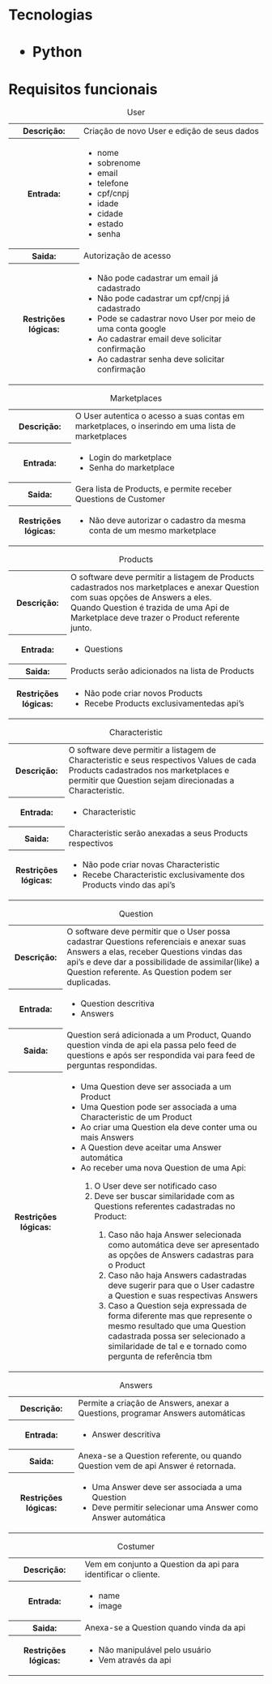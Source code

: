 <h1>Tecnologias<h1>
<ul>
  <li>Python</li>
</ul>

<h1>Requisitos funcionais</h1>
 
 <table>
  <caption>User</caption>
  <tr>
    <th>Descrição:</th>
    <td>Criação de novo User e edição de seus dados</td>
  </tr>
  <tr>
    <th>Entrada:</th>
    <td>
      <ul>
        <li>nome</li>
        <li>sobrenome</li>
        <li>email</li>
        <li>telefone</li>
        <li>cpf/cnpj</li>
        <li>idade</li>
        <li>cidade</li>
        <li>estado</li>
        <li>senha</li>
      </ul>
    </td>
  </tr>
   <tr>
    <th>Saida:</th>
    <td>Autorização de acesso</td>
  </tr>
  <tr>
    <th>Restrições lógicas:</th>
    <td>
      <ul>
        <li>Não pode cadastrar um email já cadastrado</li>
        <li>Não pode cadastrar um cpf/cnpj já cadastrado</li>
        <li>Pode se cadastrar novo User por meio de uma conta google</li>
        <li>Ao cadastrar email deve solicitar confirmação</li>
        <li>Ao cadastrar senha deve solicitar confirmação</li>
      </ul>
    </td>
  </tr>
 </table>

<table>
  <caption>Marketplaces</caption>
  <tr>
    <th>Descrição:</th>
    <td>
      O User autentica o acesso a suas contas em marketplaces, o inserindo em uma lista de marketplaces
    </td>
  </tr>
  <tr>
    <th>Entrada:</th>
    <td>
      <ul>
        <li>Login do marketplace</li>
        <li>Senha do marketplace</li>
      </ul>
    </td>
  </tr>
   <tr>
    <th>Saida:</th>
    <td>Gera lista de Products, e permite receber Questions de Customer</td>
  </tr>
  <tr>
    <th>Restrições lógicas:</th>
    <td>
      <ul>
        <li>Não deve autorizar o cadastro da mesma conta de um mesmo marketplace</li>
      </ul>
    </td>
  </tr>
 </table>

 <table>
  <caption>Products</caption>
  <tr>
    <th>Descrição:</th>
    <td>
       O software deve permitir a listagem de Products cadastrados nos marketplaces e anexar Question com suas opções de Answers a eles.<br>
      Quando Question é trazida de uma Api de Marketplace deve trazer o Product referente junto.
    </td>
  </tr>
  <tr>
    <th>Entrada:</th>
    <td>
      <ul>
        <li>Questions</li>
      </ul>
    </td>
  </tr>
   <tr>
    <th>Saida:</th>
    <td>Products serão adicionados na lista de Products</td>
  </tr>
  <tr>
    <th>Restrições lógicas:</th>
    <td>
      <ul>
        <li>Não pode criar novos Products</li>
        <li>Recebe Products exclusivamentedas api’s</li>
      </ul>
    </td>
  </tr>
 </table>

<table>
  <caption>Characteristic</caption>
  <tr>
    <th>Descrição:</th>
    <td>
      O software deve permitir a listagem de Characteristic e seus respectivos Values de cada Products cadastrados nos marketplaces e permitir que Question sejam direcionadas a Characteristic.
    </td>
  </tr>
  <tr>
    <th>Entrada:</th>
    <td>
      <ul>
        <li>Characteristic</li>
      </ul>
    </td>
  </tr>
   <tr>
    <th>Saida:</th>
    <td>Characteristic serão anexadas a seus  Products respectivos</td>
  </tr>
  <tr>
    <th>Restrições lógicas:</th>
    <td>
      <ul>
        <li>Não pode criar novas Characteristic</li>
        <li>Recebe Characteristic exclusivamente dos  Products vindo das api’s</li>
      </ul>
    </td>
  </tr>
 </table>

 <table>
  <caption>Question</caption>
  <tr>
    <th>Descrição:</th>
    <td>
       O software deve permitir que o User possa cadastrar Questions referenciais e anexar suas Answers a elas, receber Questions vindas das api’s e deve dar a possibilidade de assimilar(like) a Question referente. As Question podem ser duplicadas.
    </td>
  </tr>
  <tr>
    <th>Entrada:</th>
    <td>
      <ul>
        <li>Question descritiva</li>
        <li>Answers</li>
      </ul>
    </td>
  </tr>
   <tr>
    <th>Saida:</th>
    <td> 
      Question será adicionada a um Product, Quando question vinda de api ela passa pelo feed de questions e após ser respondida vai para feed de perguntas respondidas. 
    </td>
  </tr>
  <tr>
    <th>Restrições lógicas:</th>
    <td>
      <ul>
        <li>Uma Question deve ser associada a um Product</li>
        <li>Uma Question pode ser associada a uma Characteristic de um Product</li>
        <li>Ao criar uma Question ela deve conter uma ou mais Answers</li>
        <li>A Question deve aceitar uma Answer automática</li>
        <li>Ao receber uma nova Question de uma Api:</li>
          <ol>
            <li>O User deve ser notificado caso</li> 
            <li>
              Deve ser buscar similaridade com as Questions referentes cadastradas no Product:
            </li>
              <ol>
                <li>
                  Caso não haja Answer selecionada como automática deve ser apresentado as opções de Answers cadastras para o Product
                </li>
                <li>
                  Caso não haja Answers cadastradas deve sugerir para que o User cadastre a Question e suas   respectivas Answers
                </li>
                <li>
                  Caso  a Question seja expressada de forma diferente mas que represente o mesmo resultado que  uma Question cadastrada possa ser selecionado a similaridade de tal e e tornado como pergunta  de referência tbm
                </li>
              </ol>
          </ol>
      </ul>
    </td>
  </tr>
 </table>

 <table>
  <caption>Answers</caption>
  <tr>
    <th>Descrição:</th>
    <td>
      Permite a criação de Answers, anexar a Questions, programar Answers automáticas 
    </td>
  </tr>
  <tr>
    <th>Entrada:</th>
    <td>
      <ul>
        <li>Answer descritiva</li>
      </ul>
    </td>
  </tr>
   <tr>
    <th>Saida:</th>
    <td>Anexa-se a Question referente, ou quando Question vem de api Answer é retornada.</td>
  </tr>
  <tr>
    <th>Restrições lógicas:</th>
    <td>
      <ul>
        <li>Uma Answer deve ser associada a uma Question</li>
        <li>Deve permitir selecionar uma Answer como Answer automática</li>
      </ul>
    </td>
  </tr>
 </table>

 <table>
  <caption>Costumer</caption>
  <tr>
    <th>Descrição:</th>
    <td>Vem em conjunto a Question da api para identificar o cliente.</td>
  </tr>
  <tr>
    <th>Entrada:</th>
    <td>
      <ul>
        <li>name</li>
        <li>image</li>
      </ul>
    </td>
  </tr>
   <tr>
    <th>Saida:</th>
    <td>Anexa-se a Question quando vinda da api</td>
  </tr>
  <tr>
    <th>Restrições lógicas:</th>
    <td>
      <ul>
        <li>Não manipulável pelo usuário</li>
        <li>Vem através da api</li>
      </ul>
    </td>
  </tr>
 </table>
